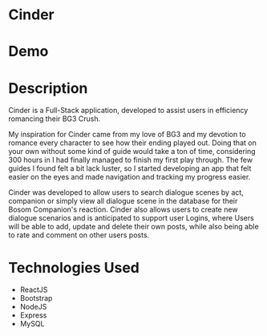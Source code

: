 # Cinder

# Demo


# Description
Cinder is a Full-Stack application, developed to assist users in efficiency romancing their BG3 Crush.

My inspiration for Cinder came from my love of BG3 and my devotion to romance every character to see how their ending played out. Doing that on your own without some kind of guide would take a ton of time, considering 300 hours in I had finally managed to finish my first play through. The few guides I found felt a bit lack luster, so I started developing an app that felt easier on the eyes and made navigation and tracking my progress easier.

Cinder was developed to allow users to search dialogue scenes by act, companion or simply view all dialogue scene in the database for their Bosom Companion's reaction. Cinder also allows users to create new dialogue scenarios and is anticipated to support user Logins, where Users will be able to add, update and delete their own posts, while also being able to rate and comment on other users posts.

# Technologies Used
- ReactJS
- Bootstrap
- NodeJS
- Express
- MySQL

